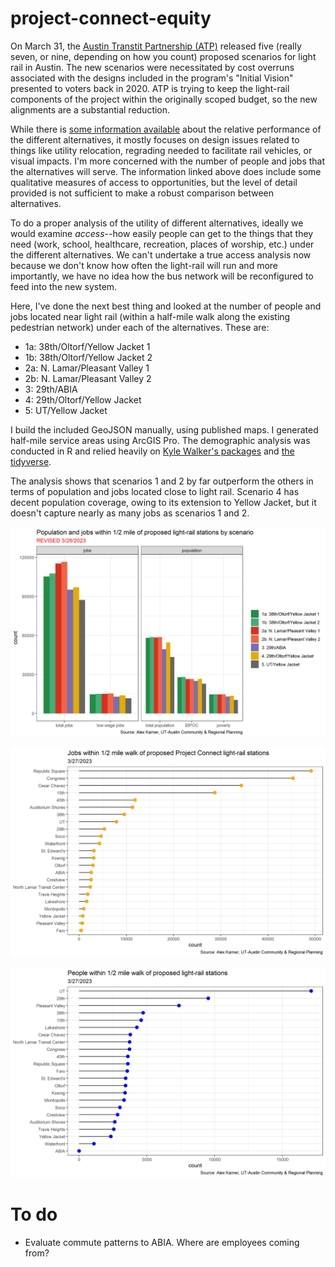 # project-connect-equity

On March 31, the [Austin Transtit Partnership (ATP)](https://www.atptx.org/) released five (really seven, or nine, depending on how you count) proposed scenarios for light rail in Austin. The new scenarios were necessitated by cost overruns associated with the designs included in the program's "Initial Vision" presented to voters back in 2020. ATP is trying to keep the light-rail components of the project within the originally scoped budget, so the new alignments are a substantial reduction. 

While there is [some information available](https://publicinput.com/lightrailopenhouse) about the relative performance of the different alternatives, it mostly focuses on design issues related to things like utility relocation, regrading needed to facilitate rail vehicles, or visual impacts. I'm more concerned with the number of people and jobs that the alternatives will serve. The information linked above does include some qualitative measures of access to opportunities, but the level of detail provided is not sufficient to make a robust comparison between alternatives. 

To do a proper analysis of the utility of different alternatives, ideally we would examine *access*--how easily people can get to the things that they need (work, school, healthcare, recreation, places of worship, etc.) under the different alternatives. We can't undertake a true access analysis now because we don't know how often the light-rail will run and more importantly, we have no idea how the bus network will be reconfigured to feed into the new system. 

Here, I've done the next best thing and looked at the number of people and jobs located near light rail (within a half-mile walk along the existing pedestrian network) under each of the alternatives. These are:

* 1a: 38th/Oltorf/Yellow Jacket 1
* 1b: 38th/Oltorf/Yellow Jacket 2
* 2a: N. Lamar/Pleasant Valley 1
* 2b: N. Lamar/Pleasant Valley 2
* 3: 29th/ABIA
* 4: 29th/Oltorf/Yellow Jacket
* 5: UT/Yellow Jacket

I build the included GeoJSON manually, using published maps. I generated half-mile service areas using ArcGIS Pro. The demographic analysis was conducted in R and relied heavily on [Kyle Walker's packages](https://walker-data.com/) and [the tidyverse](https://www.tidyverse.org/). 

The analysis shows that scenarios 1 and 2 by far outperform the others in terms of population and jobs located close to light rail. Scenario 4 has decent population coverage, owing to its extension to Yellow Jacket, but it doesn't capture nearly as many jobs as scenarios 1 and 2. 

![results1](scenarioAnalysis.png)

![results2](stationPerformance_jobs.png)

![results3](stationPerformance_pop.png)

# To do
* Evaluate commute patterns to ABIA. Where are employees coming from? 
